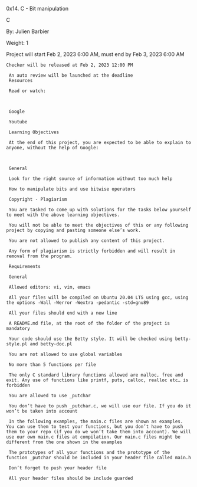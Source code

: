 0x14. C - Bit manipulation

C

 By: Julien Barbier

  Weight: 1

   Project will start Feb 2, 2023 6:00 AM, must end by Feb 3, 2023 6:00 AM

    Checker will be released at Feb 2, 2023 12:00 PM

     An auto review will be launched at the deadline
     Resources

     Read or watch:



     Google

     Youtube

     Learning Objectives

     At the end of this project, you are expected to be able to explain to anyone, without the help of Google:



     General

     Look for the right source of information without too much help

     How to manipulate bits and use bitwise operators

     Copyright - Plagiarism

     You are tasked to come up with solutions for the tasks below yourself to meet with the above learning objectives.

     You will not be able to meet the objectives of this or any following project by copying and pasting someone else’s work.

     You are not allowed to publish any content of this project.

     Any form of plagiarism is strictly forbidden and will result in removal from the program.

     Requirements

     General

     Allowed editors: vi, vim, emacs

     All your files will be compiled on Ubuntu 20.04 LTS using gcc, using the options -Wall -Werror -Wextra -pedantic -std=gnu89

     All your files should end with a new line

     A README.md file, at the root of the folder of the project is mandatory

     Your code should use the Betty style. It will be checked using betty-style.pl and betty-doc.pl

     You are not allowed to use global variables

     No more than 5 functions per file

     The only C standard library functions allowed are malloc, free and exit. Any use of functions like printf, puts, calloc, realloc etc… is forbidden

     You are allowed to use _putchar

     You don’t have to push _putchar.c, we will use our file. If you do it won’t be taken into account

     In the following examples, the main.c files are shown as examples. You can use them to test your functions, but you don’t have to push them to your repo (if you do we won’t take them into account). We will use our own main.c files at compilation. Our main.c files might be different from the one shown in the examples

     The prototypes of all your functions and the prototype of the function _putchar should be included in your header file called main.h

     Don’t forget to push your header file

     All your header files should be include guarded
